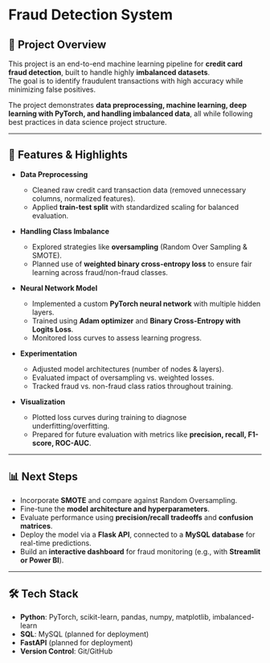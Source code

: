 # Fraud Detection System

## 📌 Project Overview
This project is an end-to-end machine learning pipeline for **credit card fraud detection**, built to handle highly **imbalanced datasets**.  
The goal is to identify fraudulent transactions with high accuracy while minimizing false positives.  

The project demonstrates **data preprocessing, machine learning, deep learning with PyTorch, and handling imbalanced data**, all while following best practices in data science project structure.

---

## 🚀 Features & Highlights
- **Data Preprocessing**
  - Cleaned raw credit card transaction data (removed unnecessary columns, normalized features).
  - Applied **train-test split** with standardized scaling for balanced evaluation.
  
- **Handling Class Imbalance**
  - Explored strategies like **oversampling** (Random Over Sampling & SMOTE).
  - Planned use of **weighted binary cross-entropy loss** to ensure fair learning across fraud/non-fraud classes.

- **Neural Network Model**
  - Implemented a custom **PyTorch neural network** with multiple hidden layers.
  - Trained using **Adam optimizer** and **Binary Cross-Entropy with Logits Loss**.
  - Monitored loss curves to assess learning progress.

- **Experimentation**
  - Adjusted model architectures (number of nodes & layers).
  - Evaluated impact of oversampling vs. weighted losses.
  - Tracked fraud vs. non-fraud class ratios throughout training.

- **Visualization**
  - Plotted loss curves during training to diagnose underfitting/overfitting.
  - Prepared for future evaluation with metrics like **precision, recall, F1-score, ROC-AUC**.

---

## 📊 Next Steps
- Incorporate **SMOTE** and compare against Random Oversampling.  
- Fine-tune the **model architecture and hyperparameters**.  
- Evaluate performance using **precision/recall tradeoffs** and **confusion matrices**.  
- Deploy the model via a **Flask API**, connected to a **MySQL database** for real-time predictions.  
- Build an **interactive dashboard** for fraud monitoring (e.g., with **Streamlit or Power BI**).  

---

## 🛠️ Tech Stack
- **Python**: PyTorch, scikit-learn, pandas, numpy, matplotlib, imbalanced-learn  
- **SQL**: MySQL (planned for deployment)  
- **FastAPI** (planned for deployment)  
- **Version Control**: Git/GitHub  



